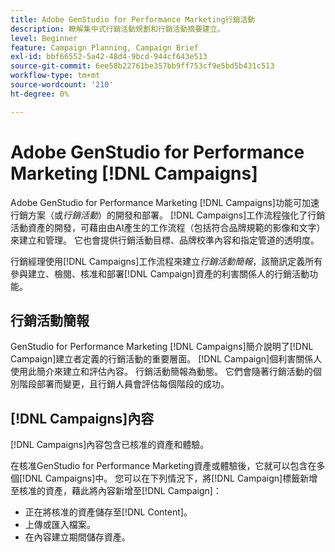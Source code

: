 ```yaml
---
title: Adobe GenStudio for Performance Marketing行銷活動
description: 瞭解集中式行銷活動規劃和行銷活動摘要建立。
level: Beginner
feature: Campaign Planning, Campaign Brief
exl-id: bbf66552-5a42-48d4-9bcd-944cf643e513
source-git-commit: 6ee58b22761be357bb9ff753cf9e5bd5b431c513
workflow-type: tm+mt
source-wordcount: '210'
ht-degree: 0%

---
```


# Adobe GenStudio for Performance Marketing [!DNL Campaigns]

Adobe GenStudio for Performance Marketing [!DNL Campaigns]功能可加速行銷方案（或&#x200B;_行銷活動_）的開發和部署。 [!DNL Campaigns]工作流程強化了行銷活動資產的開發，可藉由由AI產生的工作流程（包括符合品牌規範的影像和文字）來建立和管理。 它也會提供行銷活動目標、品牌校準內容和指定管道的透明度。

行銷經理使用[!DNL Campaigns]工作流程來建立&#x200B;_行銷活動簡報_，該簡訊定義所有參與建立、檢閱、核准和部署[!DNL Campaign]資產的利害關係人的行銷活動功能。

## 行銷活動簡報

GenStudio for Performance Marketing [!DNL Campaigns]簡介說明了[!DNL Campaign]建立者定義的行銷活動的重要層面。 [!DNL Campaign]個利害關係人使用此簡介來建立和評估內容。 行銷活動簡報為動態。 它們會隨著行銷活動的個別階段部署而變更，且行銷人員會評估每個階段的成功。

## [!DNL Campaigns]內容

[!DNL Campaigns]內容包含已核准的資產和體驗。

在核准GenStudio for Performance Marketing資產或體驗後，它就可以包含在多個[!DNL Campaigns]中。 您可以在下列情況下，將[!DNL Campaign]標籤新增至核准的資產，藉此將內容新增至[!DNL Campaign]：

* 正在將核准的資產儲存至[!DNL Content]。
* 上傳或匯入檔案。
* 在內容建立期間儲存資產。
